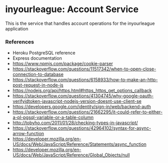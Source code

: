 # inyourleague: Account Service

This is the service that handles account operations for the inyourleague application

### References
- Heroku PostgreSQL reference
- Express documentation
- https://www.npmjs.com/package/cookie-parser
- https://stackoverflow.com/questions/11517342/when-to-open-close-connection-to-database
- https://stackoverflow.com/questions/6158933/how-to-make-an-http-post-request-in-node-js
- https://nodejs.org/api/https.html#https_https_get_options_callback
- https://stackoverflow.com/questions/41304745/why-google-oauth-verifyidtoken-javascript-nodejs-version-doesnt-use-client-se
- https://developers.google.com/identity/sign-in/web/backend-auth
- https://stackoverflow.com/questions/21662295/it-could-refer-to-either-a-pl-pgsql-variable-or-a-table-column
- http://tobyho.com/2011/01/28/checking-types-in-javascript/
- https://stackoverflow.com/questions/42964102/syntax-for-async-arrow-function
- https://developer.mozilla.org/en-US/docs/Web/JavaScript/Reference/Statements/async_function
- https://developer.mozilla.org/en-US/docs/Web/JavaScript/Reference/Global_Objects/null